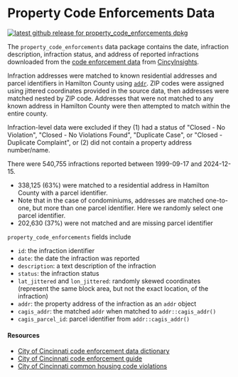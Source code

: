 # Property Code Enforcements Data

<!-- badges: start -->
[![latest github release for property_code_enforcements dpkg](https://img.shields.io/github/v/release/geomarker-io/parcel?sort=date&filter=property_code_enforcements-*&display_name=tag&label=%5B%E2%98%B0%5D&labelColor=%238CB4C3&color=%23396175)](https://github.com/geomarker-io/parcel/releases?q=property_code_enforcements&expanded=false)
<!-- badges: end -->

The `property_code_enforcements` data package contains the date, infraction description, infraction status, and address of reported infractions downloaded from the [code enforcement data](https://data.cincinnati-oh.gov/api/views/cncm-znd6/rows.csv?accessType=DOWNLOAD) from [CincyInsights](https://data.cincinnati-oh.gov/thriving-neighborhoods/Code-Enforcement/cncm-znd6). 

Infraction addresses were matched to known residential addresses and parcel identifiers in Hamilton County using [`addr`](https://github.com/cole-brokamp/addr). ZIP codes were assigned using jittered coordinates provided in the source data, then addresses were matched nested by ZIP code. Addresses that were not matched to any known address in Hamilton County were then attempted to match within the entire county. 

Infraction-level data were excluded if they (1) had a status of "Closed - No Violation", "Closed - No Violations Found", "Duplicate Case", or "Closed - Duplicate Complaint", or (2) did not contain a property address number/name.

There were 540,755 infractions reported between 1999-09-17 and 2024-12-15. 
- 338,125 (63%) were matched to a residential address in Hamilton County with a parcel identifier.
- Note that in the case of condominiums, addresses are matched one-to-one, but more than one parcel identifier. Here we randomly select one parcel identifier. 
- 202,630 (37%) were not matched and are missing parcel identifier

`property_code_enforcements` fields include
- `id`: the infraction identifier
- `date`: the date the infraction was reported
- `description`: a text description of the infraction
- `status`: the infraction status
- `lat_jittered` and `lon_jittered`: randomly skewed coordinates (represent the same block area, but not the exact location, of the infraction)
- `addr`: the property address of the infraction as an `addr` object
- `cagis_addr`: the matched `addr` when matched to `addr::cagis_addr()`
- `cagis_parcel_id`: parcel identifier from `addr::cagis_addr()`

#### Resources

- [City of Cincinnati code enforcement data dictionary](https://data.cincinnati-oh.gov/api/views/cncm-znd6/files/35440eee-1428-4bd9-9d98-a5935951dddf?download=true&filename=Code%20Enforcement%20-%203b.Data%20Dictionary.pdf) 
- [City of Cincinnati code enforcement guide](https://www.cincinnati-oh.gov/buildings/building-permit-forms-applications/application-forms/all-forms-handouts-checklists-alphabetical-list/code-enforcement-guide/) 
- [City of Cincinnati common housing code violations](https://www.cincinnati-oh.gov/buildings/building-permit-forms-applications/application-forms/all-forms-handouts-checklists-alphabetical-list/common-housing-code-violations/)
